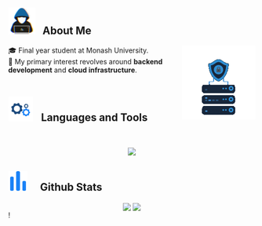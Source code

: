 ## <picture><img src = "./assets/hacker.gif?raw=true" width = 55px style="margin-right: 10px;" ></picture> About Me

<picture> <img align="right" src="./assets/server.gif?raw=true" width = 150px></picture>

🎓 Final year student at Monash University. <br>👾 My primary interest revolves around <b>backend development</b> and <b>cloud infrastructure</b>.<br><br>

## <picture> <img src = "./assets/spinning-cog.gif?raw=true" width = 50px style="margin-right: 12px;"> </picture> Languages and Tools

<br>

<p align="center">
  <a href="https://skillicons.dev">
    <img src="https://skillicons.dev/icons?i=java,php,mysql,nodejs,express,mongo,git,github,ts,react,angular,neovim&perline=6" />
  </a>
</p>

## <picture> <img src = "./assets/stats-vector.svg?" width = 40px style="margin-right: 20px;"></picture> Github Stats

<div align="center">
  <img src="https://github-readme-stats.vercel.app/api/top-langs/?username=V4N1LLA-1CE&theme=transparent&hide_border=true&include_all_commits=true&count_private=true&layout=compact" align="center"/>
  <img src="https://github-readme-streak-stats.herokuapp.com/?user=V4N1LLA-1CE&theme=transparent&hide_border=true&stroke=transparent" align="center"/>
</div>
<!-- Proudly created with GPRM ( https://gprm.itsvg.in ) -->!
